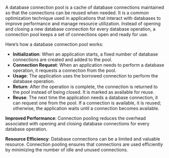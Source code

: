 A database connection pool is a cache of database connections maintained so that the connections can be reused when needed. It is a common optimization technique used in applications that interact with databases to improve performance and manage resource utilization. Instead of opening and closing a new database connection for every database operation, a connection pool keeps a set of connections open and ready for use.

Here’s how a database connection pool works:

- **Initialization**: When an application starts, a fixed number of database connections are created and added to the pool.
- **Connection Request**: When an application needs to perform a database operation, it requests a connection from the pool.
- **Usage**: The application uses the borrowed connection to perform the database operation.
- **Return**: After the operation is complete, the connection is returned to the pool instead of being closed. It is marked as available for reuse.
- **Reuse**: The next time the application needs a database connection, it can request one from the pool. If a connection is available, it is reused; otherwise, the application waits until a connection becomes available.

**Improved Performance**: Connection pooling reduces the overhead associated with opening and closing database connections for every database operation.

**Resource Efficiency**: Database connections can be a limited and valuable resource. Connection pooling ensures that connections are used efficiently by minimizing the number of idle and unused connections.

